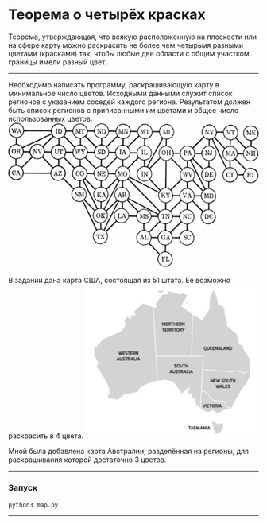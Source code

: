 # Теорема о четырёх красках
Теорема, утверждающая, что всякую расположенную на плоскости или на сфере карту можно раскрасить не более чем четырьмя разными цветами (красками) так, чтобы любые две области с общим участком границы имели разный цвет.
____
Необходимо написать программу, раскрашивающую карту в минимальное число цветов. Исходными данными служит список регионов с указанием соседей каждого региона. Результатом должен быть список регионов с приписанными им цветами и общее число использованных цветов.
![Alt-текст](./img/topo_USA_map.png "Топологическая карта Соединенных Штатов")

В задании дана карта США, состоящая из 51 штата. Её возможно раскрасить в 4 цвета. 
![Alt-текст](./img/AUS_map.png "Карта Австралии с регионами")

Мной была добавлена карта Австралии, разделённая на регионы, для раскрашивания которой достаточно 3 цветов.

____
### Запуск
```
python3 map.py
```
____

